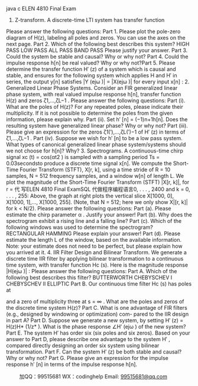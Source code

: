 java c
ELEN 4810 Final Exam
1. Z-transform. A   discrete-time   LTI   system   has   transfer   function

Please   answer   the   following   questions:
Part 1. Please   plot   the   pole-zero   diagram   of   H(z),   labeling   all   poles   and   zeros.    You   can   use   the axes   on   the   next   page.
Part 2. Which   of the   following   best   describes   this   system?
HIGH   PASS            LOW   PASS               ALL   PASS            BAND   PASS
Please   justify   your   answer. 
Part 3. Could   the   system   be   stable   and   causal?   Why   or   why   not?
Part 4. Could   the   impulse   response   h[n]   be   real   valued?   Why   or   why   not?Part    5. Please   determine   the   transfer   function   H′ (z) of   a   system   which   is causal and stable,   and ensures   for   the   following   system   which   applies   H   and   H′ in   series, the   output   y[n] satisfies |Y   (ejω )|   =   |X(ejω )| for every input x[n] : 
2.    Generalized Linear Phase Systems. Consider   an   FIR   generalized   linear   phase   system, with   real   valued   impulse   response   h[n],   transfer   function   H(z)   and   zeros   ζ1,...,ζL−1   . 
Please answer the following questions: 
Part (i). What   are the poles of H(z)?    For   any repeated poles,   please   indicate   their   multiplicity.    If   it   is   not   possible   to   determine   the   poles   from   the   given   information,   please   explain   why.
Part (ii). Set   h′ [n] =   (−1)n+1h[n].   Does   the   resulting   system   have   generalized   linear   phase?   Why or   why   not?
Part (iii). Please give   an expression for the   zeros ζ1(′),...,ζL(′)−1 of   H′ (z)   in   terms   of ζ1,...,ζL−1   .
Part (iv). Suppose   we   wish   for   h′ [n] to   be   a low pass system.   What   types   of   canonical   generalized linear   phase   system/systems   should   we   not   choose   for   h[n]?   Why?
3.    Spectrograms. A   continuous-time   chirp   signal
xc   (t) =   cos(αt2   )
is   sampled   with   a   sampling   period
Ts    =   0.03secondsto   produce   a   discrete   time   signal   x[n].      We   compute   the   Short-Time   Fourier   Transform   (STFT),   X[r,   k],   using   a   time   stride   of   R   =   10   samples,   N   =   512   frequency   samples,   and   a   window   w[n]   of   length   L.         We   plot   the   magnitude   of   the   Short-Time   Fourier   Transform      (STFT)    |X[r,   k]|,   for   r   =   代 写ELEN 4810 Final ExamSQL
代做程序编程语言0, . . . , 2400   and   k   =   0, . . . , 255:
Above,   the   graph   at   right   plots   the   vertical   slice
X[1000,   0],   X[1000, 1],...,   X[1000,   255].
(Note,   that   N   = 512;   here   we   only   show   X|[r,   k]|    for   k   < N/2). 
Please answer the following questions: 
Part (a). Please   estimate   the   chirp   parameter   α   .   Justify   your   answer!
Part (b). Why   does   the   spectrogram   exhibit   a   rising   line   and   a   falling   line?
Part (c). Which   of the   following   windows   was   used   to   determine   the   spectrogram?
RECTANGULAR                         HAMMING 
Please   explain   your   answer!
Part (d). Please   estimate   the   length   L   of the   window,   based   on   the   available   information.   Note: your estimate does not need   to    be   perfect, but   please explain how you arrived at it.
4.       IIR    Filter    Design    and    Bilinear    Transform. We    generate    a   discrete   time   IIR   filter   by   applying   bilinear   transformation
to   a   continuous   time   system, with   transfer   function   Hc   (s).    Here   is   the   magnitude   response   |H(ejω )|   :
Please answer the following questions: 
Part A. Which   of the   following   best   describes   this   filter?
BUTTERWORTH          CHEBYSCHEV I             CHEBYSCHEV II          ELLIPTIC
Part B. Our   continuous   time   filter   Hc   (s)   has   poles   at 

and a zero of multiplicity three   at   s   =   ∞   . What are the poles and zeros of the discrete time system H(z)? 
Part C. What   is   one   advantage   of FIR   filters   (e.g.,   designed   by   windowing   or   optimization)   com-   pared   to   the   IIR   design   in   part   A?
Part D. Suppose   we   generate   a   new   system,   by   setting   H′ (z)   =   H(z)H*   (1/z*   ). What is the phase response ∠H′ (ejω ) of the new system? Part E. The   system   H′ has   order   six      (six   poles   and   six   zeros).    Based   on   your   answer   to   Part   D,   please   describe   one   advantage   to   the   system   H′ ,   compared   directly   designing   an   order   six   system   using   bilinear   transformation.
Part F. Can   the   system   H′ (z)   be   both stable and causal?   Why   or   why   not?
Part G. Please   give   an   expression   for   the   impulse   response   h′ [n]   in   terms   of the   impulse   response   h[n].



         
加QQ：99515681  WX：codinghelp  Email: 99515681@qq.com

